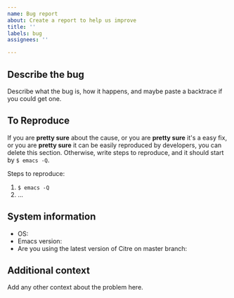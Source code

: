 ```yaml
---
name: Bug report
about: Create a report to help us improve
title: ''
labels: bug
assignees: ''

---
```


## Describe the bug

Describe what the bug is, how it happens, and maybe paste a backtrace if you could get one.

## To Reproduce

If you are **pretty sure** about the cause, or you are **pretty sure** it's a easy fix, or you are **pretty sure** it can be easily reproduced by developers, you can delete this section. Otherwise, write steps to reproduce, and it should start by `$ emacs -Q`.

Steps to reproduce:

1. `$ emacs -Q`
2. ...

## System information

- OS: 
- Emacs version: 
- Are you using the latest version of Citre on master branch: 

## Additional context

Add any other context about the problem here.
